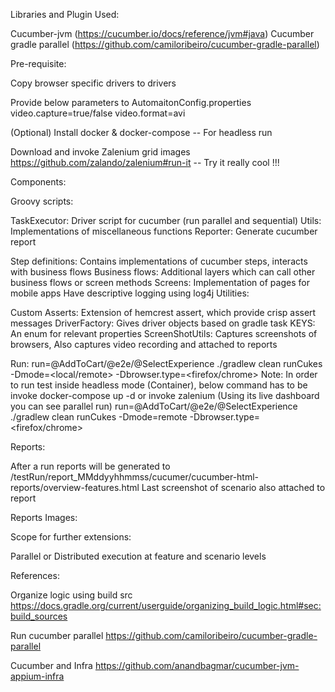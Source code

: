 Libraries and Plugin Used:

Cucumber-jvm (https://cucumber.io/docs/reference/jvm#java)
Cucumber gradle parallel (https://github.com/camiloribeiro/cucumber-gradle-parallel)


Pre-requisite:

Copy browser specific drivers to drivers

Provide below parameters to AutomaitonConfig.properties
video.capture=true/false
video.format=avi


(Optional) Install docker & docker-compose -- For headless run


Download and invoke Zalenium grid images https://github.com/zalando/zalenium#run-it -- Try it really cool !!!



Components:

Groovy scripts:

TaskExecutor: Driver script for cucumber (run parallel and sequential)
Utils: Implementations of miscellaneous functions
Reporter: Generate cucumber report


Step definitions: Contains implementations of cucumber steps, interacts with business flows
Business flows: Additional layers which can call other business flows or screen methods
Screens: Implementation of pages for mobile apps
Have descriptive logging using log4j
Utilities:

Custom Asserts: Extension of hemcrest assert, which provide crisp assert messages
DriverFactory: Gives driver objects based on gradle task
KEYS: An enum for relevant properties
ScreenShotUtils: Captures screenshots of browsers, Also captures video recording and attached to reports




Run:
run=@AddToCart/@e2e/@SelectExperience ./gradlew clean runCukes -Dmode=<local/remote> -Dbrowser.type=<firefox/chrome>
Note: In order to run test inside headless mode (Container), below command has to be invoke
docker-compose up -d or invoke zalenium (Using its live dashboard you can see parallel run)
run=@AddToCart/@e2e/@SelectExperience ./gradlew clean runCukes -Dmode=remote -Dbrowser.type=<firefox/chrome>

Reports:

After a run reports will be generated to /testRun/report_MMddyyhhmmss/cucumer/cucumber-html-reports/overview-features.html
Last screenshot of scenario also attached to report


Reports Images:



Scope for further extensions:

Parallel or Distributed execution at feature and scenario levels


References:


Organize logic using build src
https://docs.gradle.org/current/userguide/organizing_build_logic.html#sec:build_sources


Run cucumber parallel
https://github.com/camiloribeiro/cucumber-gradle-parallel


Cucumber and Infra
https://github.com/anandbagmar/cucumber-jvm-appium-infra
